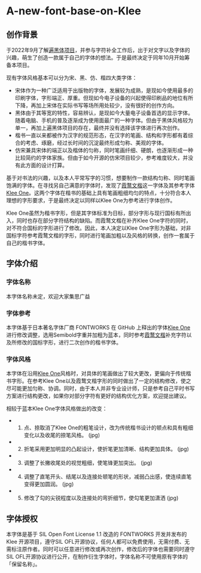 # A-new-font-base-on-Klee

## 创作背景

于2022年9月了解[遍黑体项目](https://github.com/Fitzgerald-Porthmouth-Koenigsegg/Plangothic)，并参与字符补全工作后，出于对文字以及字体的兴趣，萌生了创造一款属于自己的字体的想法。于是最终决定于同年10月开始筹备本项目。

现有字体风格基本可以分为宋、黑、仿、楷四大类字体：
- 宋体作为一种广泛适用于出版物的字体，发展较为成熟，是现如今使用最多的印刷字体，字形端正、厚重。但现如今电子设备的兴起使得印刷品的地位有所下降，再加上宋体在实际书写等场所用处较少，没有很好的创作方向。
- 黑体由于其等宽的特性，容易辨认，是现如今大量电子设备首选的显示字体。随着电脑、手机的普及逐渐成为使用面最广的一种字体。但由于黑体风格较为单一，再加上遍黑体项目的存在，最终并没有选择该字体进行再次创作。
- 楷书一直以来都被作为汉字的规范形态，在汉字的笔画、结构和字形都有着综合的考虑、琢磨，经过长时间的沉淀最终形成匀称、美观的字体。
- 仿宋兼具宋体的端正以及楷体的匀称，同时笔画纤细、硬朗，也逐渐形成一种比较简约的字体家族。但由于如今开源的仿宋项目较少，参考难度较大，并没有此方面的设计打算。

基于对书法的兴趣，以及本人平常写字的习惯，想要制作一款结构匀称、同时笔画饱满的字体。在寻找另自己满意的字体时，发现了[霞鹜文楷](https://github.com/lxgw/LxgwWenKai)这一字体及其参考字体[Klee One](https://github.com/fontworks-fonts/Klee)。这两个字体在楷书的基础上具有笔画粗细均匀的特点，十分符合本人理想的字形要求，于是最终决定以同样以Klee One为参考进行字体创作。

Klee One虽然为楷书字形，但是其字体标准为日标，部分字形与现行国标有所出入，同时也存在部分字符结构的缺陷。而霞鹜文楷在补齐Klee One字符的同时，对不符合国标的字形进行了修改。因此，本人决定以Klee One字形为基础，对非国标字符参考霞鹜文楷的字形，同时进行笔画加粗以及风格的转换，创作一套属于自己的楷书字体。

## 字体介绍

### 字体名称

本字体名称未定，欢迎大家集思广益

### 字体参考

本字体基于日本著名字体厂商 FONTWORKS 在 GitHub 上释出的字体[Klee One](https://github.com/fontworks-fonts/Klee)进行修改调整，选用Semibold字重并加粗为蓝本，同时参考[霞鹜文楷](https://github.com/lxgw/LxgwWenKai)补充字符以及所修改的国标字形，进行二次创作的楷书字体。

### 字体风格

本字体在沿用[Klee One](https://github.com/fontworks-fonts/Klee)风格时，对具体的笔画做出了较大更改，更偏向于传统楷书字形。在参考Klee One以及霞鹜文楷字形的同时做出了一定的结构修改，使之尽可能更加匀称、协调。同时，由于本人并非专业设计师，只是参考自己平时书写方案进行结构更改，如果你对部分字符有更好的结构优化方案，欢迎提出建议。

相较于蓝本Klee One字体风格做出的改变：

- 1. 点、捺取消了Klee One的粗笔设计，改为传统楷书设计的顿点和具有粗细变化以及收尾的捺笔风格。
(jpg)

- 2. 折笔采用更加明显的凸起设计，使折笔更加清晰、结构更加具体。
(jpg)

- 3. 调整了长撇收尾处的视觉粗细，使笔锋更加突出。
(jpg)

- 4. 调整了直笔开头、结尾以及连接处顿笔的形状，减弱凸出感，使连续直笔变得更加圆润。
(jpg)

- 5. 修改了勾的尖锐程度以及连接处的弯折细节，使勾笔更加潇洒
(jpg)

## 字体授权

本字体是基于 SIL Open Font License 1.1 改造的 FONTWORKS 开发并发布的 Klee 开源项目，遵守SIL OFL开源协议，任何人都可以免费使用，无需付费、无需标注原作者。同时可以任意进行修改或再次创作，修改后的字体也需要同时遵守SIL OFL开源协议进行公开，在制作衍生字体时，字体名称不可使用原有字体的「保留名称」。
